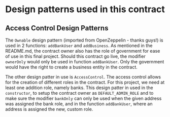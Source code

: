 # Design patterns used in this contract

## Access Control Design Patterns
The `Ownable` design pattern (imported from OpenZeppelin - thanks guys!) is used in 2 functions: `addBankUser` and `addBusiness`.
As mentioned in the README.md, the contract owner also has the role of government for ease of use in this final project.
Should this contract go live, the modifier `ownerOnly` would only be used in function `addBankUser`. Only the government would have the right to create
a business entity in the contract.

The other design patter in use is `AccessControl`. The access control allows for the creation of different roles in the contract.
For this project, we need at least one addition role, namely banks. This design patter in used in the `constructor`, to setup the contract owner
as `DEFAULT_ADMIN_ROLE` and to make sure the modifier `bankOnly` can only be used when the given address was assigned the bank role, and in the function
`addBankUser`, where an address is assigned the new, custom role.